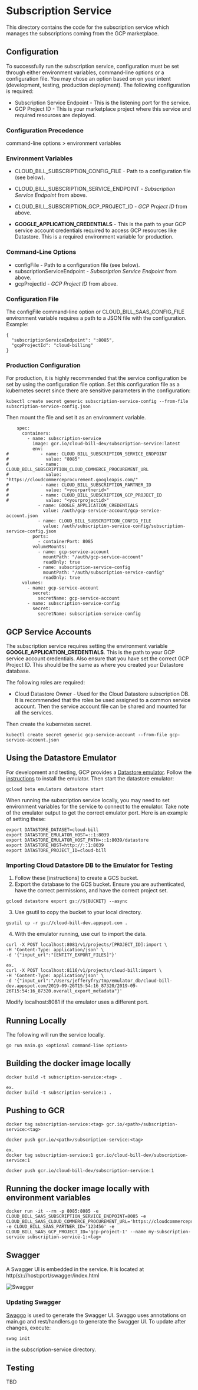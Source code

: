# Subscription Service
This directory contains the code for the subscription service which manages the 
subscriptions coming from the GCP marketplace.

## Configuration
To successfully run the subscription service, configuration must be set through either environment variables, command-line options or a configuration file. You may chose an option based on on your intent (development, testing, production deployment). The following configuration is required:

* Subscription Service Endpoint - This is the listening port for the service.
* GCP Project ID - This is your marketplace project where this service and required resources are deployed.

### Configuration Precedence
command-line options > environment variables

### Environment Variables
* CLOUD_BILL_SUBSCRIPTION_CONFIG_FILE - Path to a configuration file (see below).
* CLOUD_BILL_SUBSCRIPTION_SERVICE_ENDPOINT - _Subscription Service Endpoint_ from above.
* CLOUD_BILL_SUBSCRIPTION_GCP_PROJECT_ID - _GCP Project ID_ from above.

* **GOOGLE_APPLICATION_CREDENTIALS** - This is the path to your GCP service account credentials required to access GCP resources like Datastore. This is a required environment variable for production.

### Command-Line Options
* configFile - Path to a configuration file (see below).
* subscriptionServiceEndpoint - _Subscription Service Endpoint_ from above.
* gcpProjectId - _GCP Project ID_ from above.

### Configuration File
The configFile command-line option or CLOUD_BILL_SAAS_CONFIG_FILE environment variable requires a path to a JSON file with the configuration. Example:
```
{
  "subscriptionServiceEndpoint": ":8085",
  "gcpProjectId": "cloud-billing"
}
```

### Production Configuration
For production, it is highly recommended that the service configuration be set by using the configuration file option. Set this configuration file as a kubernetes secret since there are sensitive parameters in the configuration:

```
kubectl create secret generic subscription-service-config --from-file subscription-service-config.json
```

Then mount the file and set it as an environment variable.

```
    spec:
      containers:
        - name: subscription-service
          image: gcr.io/cloud-bill-dev/subscription-service:latest
          env:
#            - name: CLOUD_BILL_SUBSCRIPTION_SERVICE_ENDPOINT
#              value: "8085"
#            - name: CLOUD_BILL_SUBSCRIPTION_CLOUD_COMMERCE_PROCUREMENT_URL
#              value: "https://cloudcommerceprocurement.googleapis.com/"
#            - name: CLOUD_BILL_SUBSCRIPTION_PARTNER_ID
#              value: "<yourpartnerid>"
#            - name: CLOUD_BILL_SUBSCRIPTION_GCP_PROJECT_ID
#              value: "<yourprojectid>"
            - name: GOOGLE_APPLICATION_CREDENTIALS
              value: /auth/gcp-service-account/gcp-service-account.json
            - name: CLOUD_BILL_SUBSCRIPTION_CONFIG_FILE
              value: /auth/subscription-service-config/subscription-service-config.json
          ports:
            - containerPort: 8085
          volumeMounts:
            - name: gcp-service-account
              mountPath: "/auth/gcp-service-account"
              readOnly: true
            - name: subscription-service-config
              mountPath: "/auth/subscription-service-config"
              readOnly: true
      volumes:
        - name: gcp-service-account
          secret:
            secretName: gcp-service-account
        - name: subscription-service-config
          secret:
            secretName: subscription-service-config
```

## GCP Service Accounts
The subscription service requires setting the environment variable **GOOGLE_APPLICATION_CREDENTIALS**. This is the path to your GCP service account credentials. Also ensure that you have set the correct GCP Project ID. This should be the same as where you created your Datastore database. 

The following roles are required:
* Cloud Datastore Owner - Used for the Cloud Datastore subscription DB.
It is recommended that the roles be used assigned to a common service account. Then the service account file can be shared and mounted for all the services.

Then create the kubernetes secret.
```
kubectl create secret generic gcp-service-account --from-file gcp-service-account.json
```

## Using the Datastore Emulator
For development and testing, GCP provides a [Datastore emulator](https://cloud.google.com/datastore/docs/tools/datastore-emulator). Follow the [instructions](https://cloud.google.com/datastore/docs/tools/datastore-emulator#installing_the_emulator) to install the emulator. Then start the datastore emulator:

```
gcloud beta emulators datastore start
```
When running the subscription service locally, you may need to set environment variables for the service to connect to the emulator. Take note of the emulator output to get the correct emulator port. Here is an example of setting these:

```
export DATASTORE_DATASET=cloud-bill
export DATASTORE_EMULATOR_HOST=::1:8039
export DATASTORE_EMULATOR_HOST_PATH=::1:8039/datastore
export DATASTORE_HOST=http://::1:8039
export DATASTORE_PROJECT_ID=cloud-bill
```

### Importing Cloud Datastore DB to the Emulator for Testing
1. Follow these [instructions] to create a GCS bucket.
2. Export the database to the GCS bucket. Ensure you are authenticated, have the correct permissions, and have the correct project set.
```
gcloud datastore export gs://${BUCKET} --async
```
3. Use gsutil to copy the bucket to your local directory.
```
gsutil cp -r gs://cloud-bill-dev.appspot.com .
```
4. With the emulator running, use curl to import the data.
```
curl -X POST localhost:8081/v1/projects/[PROJECT_ID]:import \
-H 'Content-Type: application/json' \
-d '{"input_url":"[ENTITY_EXPORT_FILES]"}'

ex.
curl -X POST localhost:8116/v1/projects/cloud-bill:import \
-H 'Content-Type: application/json' \
-d '{"input_url":"/Users/jefferyfry/tmp/emulator_db/cloud-bill-dev.appspot.com/2019-09-26T15:54:16_87320/2019-09-26T15:54:16_87320.overall_export_metadata"}'
```
Modify localhost:8081 if the emulator uses a different port.

## Running Locally
The following will run the service locally.
```
go run main.go <optional command-line options>
```

## Building the docker image locally
```
docker build -t subscription-service:<tag> .

ex.
docker build -t subscription-service:1 .
```

## Pushing to GCR
```
docker tag subscription-service:<tag> gcr.io/<path>/subscription-service:<tag>

docker push gcr.io/<path>/subscription-service:<tag>

ex.
docker tag subscription-service:1 gcr.io/cloud-bill-dev/subscription-service:1

docker push gcr.io/cloud-bill-dev/subscription-service:1

```

## Running the docker image locally with environment variables
```
docker run -it --rm -p 8085:8085 -e CLOUD_BILL_SAAS_SUBSCRIPTION_SERVICE_ENDPOINT=8085 -e CLOUD_BILL_SAAS_CLOUD_COMMERCE_PROCUREMENT_URL='https://cloudcommerceprocurement.googleapis.com/' -e CLOUD_BILL_SAAS_PARTNER_ID='123456' -e CLOUD_BILL_SAAS_GCP_PROJECT_ID='gcp-project-1' --name my-subscription-service subscription-service-1:<tag>

```

## Swagger
A Swagger UI is embedded in the service. It is located at http(s)://host:port/swagger/index.html

![Swagger](https://user-images.githubusercontent.com/6440106/63872211-430eaa00-c972-11e9-93b9-fd417ae02eb8.png)

### Updating Swagger
[Swaggo](https://github.com/swaggo/swag) is used to generate the Swagger UI. Swaggo uses annotations on main.go and rest/handlers.go to generate the Swagger UI. To update after changes, execute:

```
swag init
```

in the subscription-service directory.

## Testing
TBD